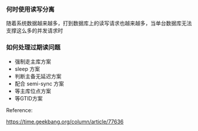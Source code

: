 ### 何时使用读写分离
随着系统数据越来越多，打到数据库上的读写请求也越来越多，当单台数据库无法支撑这么多的并发请求时
### 如何处理过期读问题
* 强制走主库方案
* sleep 方案
* 判断主备无延迟方案
* 配合 semi-sync 方案
* 等主库位点方案
* 等GTID方案

Reference:

https://time.geekbang.org/column/article/77636
